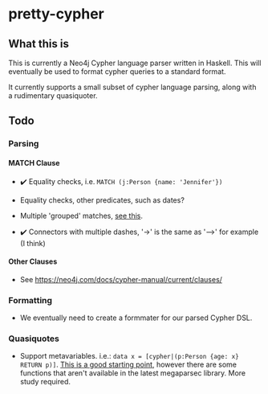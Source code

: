 # pretty-cypher

## What this is

This is currently a Neo4j Cypher language parser written in Haskell. This will eventually be used to format cypher queries to a standard format.

It currently supports a small subset of cypher language parsing, along with a rudimentary quasiquoter.

## Todo

### Parsing 

#### MATCH Clause

* ✔️ Equality checks, i.e. `MATCH (j:Person {name: 'Jennifer'})`

* Equality checks, other predicates, such as dates?

* Multiple 'grouped' matches, [see this](https://stackoverflow.com/questions/32742751/what-is-the-difference-between-multiple-match-clauses-and-a-comma-in-a-cypher-qu).

* ✔️ Connectors with multiple dashes, '->' is the same as '-->' for example (I think)

#### Other Clauses

* See https://neo4j.com/docs/cypher-manual/current/clauses/

### Formatting

* We eventually need to create a formmater for our parsed Cypher DSL. 

### Quasiquotes

* Support metavariables. i.e.: `data x = [cypher|(p:Person {age: x} RETURN p)]`.  [This is a good starting point](https://www.well-typed.com/blog/2014/10/quasi-quoting-dsls/), however there are some functions that aren't available in the latest megaparsec library. More study required.